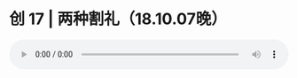 # 创 17 | 两种割礼（18.10.07晚）

<audio style="width: 100%;" preload="false" controls controlslist="nodownload"><source src="//cdn.simai.ml/audio/mp3/old/26593.mp3" type="audio/mpeg">Your browser does not support the audio element.</audio>


